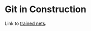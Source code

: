 # Git in Construction

Link to [trained nets](https://drive.google.com/drive/folders/1F4uiQCDq5op0oz3OQVBEJeWcxTUkXfHe?usp=sharing).
